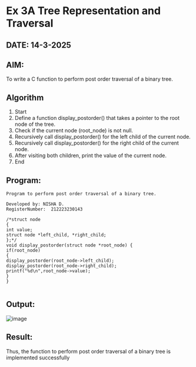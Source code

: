 # Ex 3A Tree Representation and Traversal
## DATE: 14-3-2025
## AIM:
To write a C function to perform post order traversal of a binary tree.

## Algorithm
1. Start 
2. Define a function display_postorder() that takes a pointer to the root node of the tree. 
3. Check if the current node (root_node) is not null. 
4. Recursively call display_postorder() for the left child of the current node. 
5. Recursively call display_postorder() for the right child of the current node. 
6. After visiting both children, print the value of the current node. 
7. End 

## Program:
```
Program to perform post order traversal of a binary tree.

Developed by: NISHA D.
RegisterNumber:  212223230143
 
/*struct node 
{ 
int value; 
struct node *left_child, *right_child; 
};*/ 
void display_postorder(struct node *root_node) { 
if(root_node) 
{ 
display_postorder(root_node->left_child); 
display_postorder(root_node->right_child); 
printf("%d\n",root_node->value); 
} 
} 


```

## Output:

![image](https://github.com/user-attachments/assets/522e8111-c2fa-4112-818d-80c81a2f94a5)


## Result:
Thus, the function to perform post order traversal of a binary tree is implemented successfully
